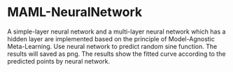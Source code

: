 # MAML-NeuralNetwork
  A simple-layer neural network and a multi-layer neural network which has a hidden layer are implemented based on the principle of Model-Agnostic Meta-Learning. Use neural network to predict random sine function. The results will saved as png. 
  The results show the fitted curve according to the predicted points by neural network.
